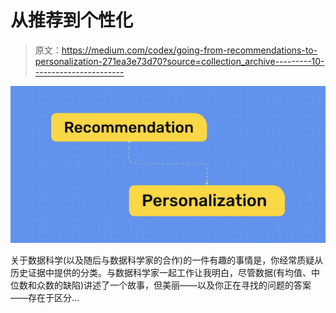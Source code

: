 # 从推荐到个性化

> 原文：<https://medium.com/codex/going-from-recommendations-to-personalization-271ea3e73d70?source=collection_archive---------10----------------------->

![](img/b36ff2505167d172b0b31883f2162915.png)

关于数据科学(以及随后与数据科学家的合作)的一件有趣的事情是，你经常质疑从历史证据中提供的分类。与数据科学家一起工作让我明白，尽管数据(有均值、中位数和众数的缺陷)讲述了一个故事，但美丽——以及你正在寻找的问题的答案——存在于区分…